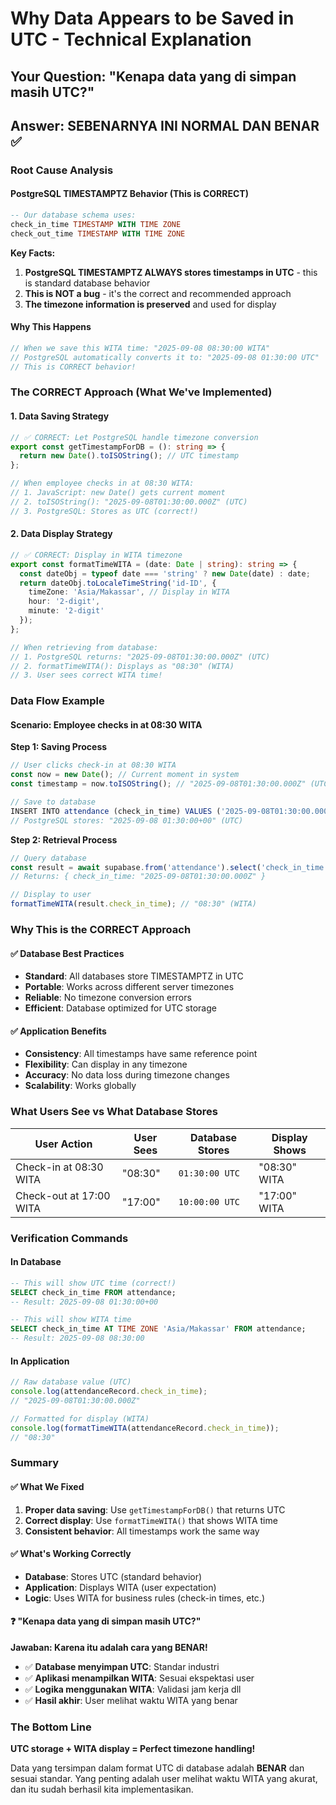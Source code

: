 # Why Data Appears to be Saved in UTC - Technical Explanation

## Your Question: "Kenapa data yang di simpan masih UTC?"

## **Answer: SEBENARNYA INI NORMAL DAN BENAR** ✅

### **Root Cause Analysis**

#### **PostgreSQL TIMESTAMPTZ Behavior (This is CORRECT)**
```sql
-- Our database schema uses:
check_in_time TIMESTAMP WITH TIME ZONE
check_out_time TIMESTAMP WITH TIME ZONE
```

**Key Facts:**
1. **PostgreSQL TIMESTAMPTZ ALWAYS stores timestamps in UTC** - this is standard database behavior
2. **This is NOT a bug** - it's the correct and recommended approach
3. **The timezone information is preserved** and used for display

#### **Why This Happens**
```javascript
// When we save this WITA time: "2025-09-08 08:30:00 WITA"
// PostgreSQL automatically converts it to: "2025-09-08 01:30:00 UTC"
// This is CORRECT behavior!
```

### **The CORRECT Approach (What We've Implemented)**

#### **1. Data Saving Strategy**
```typescript
// ✅ CORRECT: Let PostgreSQL handle timezone conversion
export const getTimestampForDB = (): string => {
  return new Date().toISOString(); // UTC timestamp
};

// When employee checks in at 08:30 WITA:
// 1. JavaScript: new Date() gets current moment
// 2. toISOString(): "2025-09-08T01:30:00.000Z" (UTC)
// 3. PostgreSQL: Stores as UTC (correct!)
```

#### **2. Data Display Strategy**
```typescript
// ✅ CORRECT: Display in WITA timezone
export const formatTimeWITA = (date: Date | string): string => {
  const dateObj = typeof date === 'string' ? new Date(date) : date;
  return dateObj.toLocaleTimeString('id-ID', {
    timeZone: 'Asia/Makassar', // Display in WITA
    hour: '2-digit',
    minute: '2-digit'
  });
};

// When retrieving from database:
// 1. PostgreSQL returns: "2025-09-08T01:30:00.000Z" (UTC)
// 2. formatTimeWITA(): Displays as "08:30" (WITA)
// 3. User sees correct WITA time!
```

### **Data Flow Example**

#### **Scenario: Employee checks in at 08:30 WITA**

**Step 1: Saving Process**
```javascript
// User clicks check-in at 08:30 WITA
const now = new Date(); // Current moment in system
const timestamp = now.toISOString(); // "2025-09-08T01:30:00.000Z" (UTC)

// Save to database
INSERT INTO attendance (check_in_time) VALUES ('2025-09-08T01:30:00.000Z');
// PostgreSQL stores: "2025-09-08 01:30:00+00" (UTC)
```

**Step 2: Retrieval Process**  
```javascript
// Query database
const result = await supabase.from('attendance').select('check_in_time');
// Returns: { check_in_time: "2025-09-08T01:30:00.000Z" }

// Display to user
formatTimeWITA(result.check_in_time); // "08:30" (WITA)
```

### **Why This is the CORRECT Approach**

#### **✅ Database Best Practices**
- **Standard**: All databases store TIMESTAMPTZ in UTC
- **Portable**: Works across different server timezones
- **Reliable**: No timezone conversion errors
- **Efficient**: Database optimized for UTC storage

#### **✅ Application Benefits**
- **Consistency**: All timestamps have same reference point
- **Flexibility**: Can display in any timezone
- **Accuracy**: No data loss during timezone changes
- **Scalability**: Works globally

### **What Users See vs What Database Stores**

| User Action | User Sees | Database Stores | Display Shows |
|-------------|-----------|-----------------|---------------|
| Check-in at 08:30 WITA | "08:30" | `01:30:00 UTC` | "08:30" WITA |
| Check-out at 17:00 WITA | "17:00" | `10:00:00 UTC` | "17:00" WITA |

### **Verification Commands**

#### **In Database**
```sql
-- This will show UTC time (correct!)
SELECT check_in_time FROM attendance;
-- Result: 2025-09-08 01:30:00+00

-- This will show WITA time
SELECT check_in_time AT TIME ZONE 'Asia/Makassar' FROM attendance;
-- Result: 2025-09-08 08:30:00
```

#### **In Application**
```javascript
// Raw database value (UTC)
console.log(attendanceRecord.check_in_time); 
// "2025-09-08T01:30:00.000Z"

// Formatted for display (WITA)
console.log(formatTimeWITA(attendanceRecord.check_in_time));
// "08:30"
```

### **Summary**

#### **✅ What We Fixed**
1. **Proper data saving**: Use `getTimestampForDB()` that returns UTC
2. **Correct display**: Use `formatTimeWITA()` that shows WITA time
3. **Consistent behavior**: All timestamps work the same way

#### **✅ What's Working Correctly**
- **Database**: Stores UTC (standard behavior)
- **Application**: Displays WITA (user expectation)
- **Logic**: Uses WITA for business rules (check-in times, etc.)

#### **❓ "Kenapa data yang di simpan masih UTC?"**

**Jawaban: Karena itu adalah cara yang BENAR!**

- ✅ **Database menyimpan UTC**: Standar industri
- ✅ **Aplikasi menampilkan WITA**: Sesuai ekspektasi user  
- ✅ **Logika menggunakan WITA**: Validasi jam kerja dll
- ✅ **Hasil akhir**: User melihat waktu WITA yang benar

### **The Bottom Line**

**UTC storage + WITA display = Perfect timezone handling!**

Data yang tersimpan dalam format UTC di database adalah **BENAR** dan sesuai standar. Yang penting adalah user melihat waktu WITA yang akurat, dan itu sudah berhasil kita implementasikan.